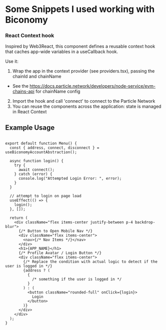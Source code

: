 # Some Snippets I used working with Biconomy

### React Context hook

Inspired by Web3React, this component defines a reusable context hook that caches app-wide variables in a useCallback hook.

Use it:

1. Wrap the app in the context provider (see providers.tsx), passing the chainId and chainName

- See the https://docs.particle.network/developers/node-service/evm-chains-api for chainName config

2. Import the hook and call 'connect' to connect to the Particle Network
3. You can reuse the components across the application: state is managed in React Context

## Example Usage

```tsx

export default function Menu() {
  const { address, connect, disconnect } = useBiconomyAccountAbstraction();

  async function login() {
    try {
      await connect();
    } catch (error) {
      console.log("Attempted Login Error: ", error);
    }
  }

  // attempt to login on page load
  useEffect(() => {
    login();
  }, []);

  return (
    <div className="flex items-center justify-between p-4 backdrop-blur">
      {/* Button to Open Mobile Nav */}
      <div className="flex items-center">
        <nav>{/* Nav Items */}</nav>
      </div>
      <h1>{APP_NAME}</h1>
      {/* Profile Avatar / Login Button */}
      <div className="flex items-center">
        {/* Replace the condition with actual logic to detect if the user is logged in */}
        {address ? (
          {
            /* something if the user is logged in */
          }
        ) : (
          <button className="rounded-full" onClick={login}>
            Login
          </button>
        )}
      </div>
    </div>
  );
}
```
